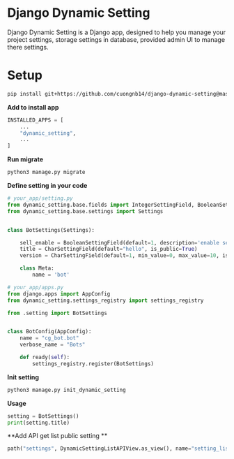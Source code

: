 # Django Dynamic Setting
Django Dynamic Setting is a Django app, designed to help you manage your project settings, storage settings in database, provided admin UI to manage there settings.

# Setup
```sh
pip install git+https://github.com/cuongnb14/django-dynamic-setting@master#egg=django-dynamic-setting
```

**Add to install app**
```python
INSTALLED_APPS = [
    ...
    "dynamic_setting",
    ...
]
```

**Run migrate**
```sh
python3 manage.py migrate
```


**Define setting in your code**
```python
# your_app/setting.py
from dynamic_setting.base.fields import IntegerSettingField, BooleanSettingField, CharSettingField
from dynamic_setting.base.settings import Settings


class BotSettings(Settings):

    sell_enable = BooleanSettingField(default=1, description='enable sell action')
    title = CharSettingField(default="hello", is_public=True)
    version = CharSettingField(default=1, min_value=0, max_value=10, is_public=True)

    class Meta:
        name = 'bot'

# your_app/apps.py
from django.apps import AppConfig
from dynamic_setting.settings_registry import settings_registry

from .setting import BotSettings


class BotConfig(AppConfig):
    name = "cg_bot.bot"
    verbose_name = "Bots"

    def ready(self):
        settings_registry.register(BotSettings)
```

**Init setting**
```sh
python3 manage.py init_dynamic_setting
```

**Usage**
```python
setting = BotSettings()
print(setting.title)
```

**Add API get list public setting **
```python
path("settings", DynamicSettingListAPIView.as_view(), name="setting_list"),
```
